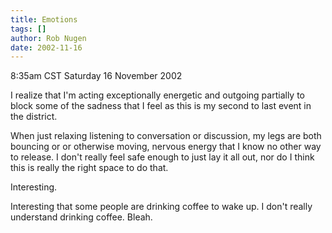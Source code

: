 ```yaml
---
title: Emotions
tags: []
author: Rob Nugen
date: 2002-11-16
---
```


<p class=date>8:35am CST Saturday 16 November 2002</p>

<p>I realize that I'm acting exceptionally energetic and outgoing
partially to block some of the sadness that I feel as this is my
second to last event in the district.</p>

<p>When just relaxing listening to conversation or discussion, my legs
are both bouncing or or otherwise moving, nervous energy that I know
no other way to release.  I don't really feel safe enough to just lay
it all out, nor do I think this is really the right space to do
that.</p>

<p>Interesting.</p>

<p>Interesting that some people are drinking coffee to wake up.  I
don't really understand drinking coffee.  Bleah.</p>
